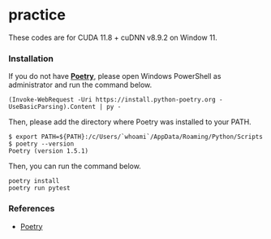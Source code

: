 # practice

These codes are for CUDA 11.8 + cuDNN v8.9.2 on Window 11.  

### Installation

If you do not have **[Poetry](https://python-poetry.org/docs/)**, please open Windows PowerShell as administrator and run the command below.
```
(Invoke-WebRequest -Uri https://install.python-poetry.org -UseBasicParsing).Content | py -
```
Then, please add the directory where Poetry was installed to your PATH.
```
$ export PATH=${PATH}:/c/Users/`whoami`/AppData/Roaming/Python/Scripts
$ poetry --version
Poetry (version 1.5.1)
```
Then, you can run the command below.
```
poetry install
poetry run pytest
```

### References
- [Poetry](https://python-poetry.org/docs/)
